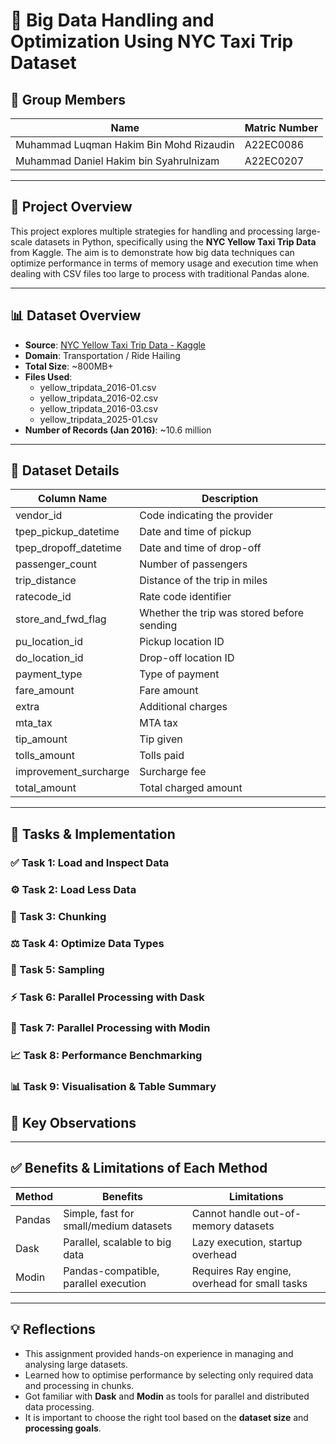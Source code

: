 
# 🚕 Big Data Handling and Optimization Using NYC Taxi Trip Dataset

## 👥 Group Members

| Name               | Matric Number |
|--------------------|---------------|
| Muhammad Luqman Hakim Bin Mohd Rizaudin           | A22EC0086       |
| Muhammad Daniel Hakim bin Syahrulnizam           | A22EC0207       |

---

## 📌 Project Overview

This project explores multiple strategies for handling and processing large-scale datasets in Python, specifically using the **NYC Yellow Taxi Trip Data** from Kaggle. The aim is to demonstrate how big data techniques can optimize performance in terms of memory usage and execution time when dealing with CSV files too large to process with traditional Pandas alone.

---

## 📊 Dataset Overview

- **Source**: [NYC Yellow Taxi Trip Data - Kaggle](https://www.kaggle.com/datasets/elemento/nyc-yellow-taxi-trip-data)
- **Domain**: Transportation / Ride Hailing
- **Total Size**: ~800MB+
- **Files Used**: 
  - yellow_tripdata_2016-01.csv
  - yellow_tripdata_2016-02.csv
  - yellow_tripdata_2016-03.csv
  - yellow_tripdata_2025-01.csv
- **Number of Records (Jan 2016)**: ~10.6 million

---

## 🧾 Dataset Details

| Column Name              | Description                                              |
|--------------------------|----------------------------------------------------------|
| vendor_id                | Code indicating the provider                             |
| tpep_pickup_datetime     | Date and time of pickup                                  |
| tpep_dropoff_datetime    | Date and time of drop-off                                |
| passenger_count          | Number of passengers                                     |
| trip_distance            | Distance of the trip in miles                            |
| ratecode_id              | Rate code identifier                                     |
| store_and_fwd_flag       | Whether the trip was stored before sending               |
| pu_location_id           | Pickup location ID                                       |
| do_location_id           | Drop-off location ID                                     |
| payment_type             | Type of payment                                          |
| fare_amount              | Fare amount                                              |
| extra                    | Additional charges                                       |
| mta_tax                  | MTA tax                                                  |
| tip_amount               | Tip given                                                |
| tolls_amount             | Tolls paid                                               |
| improvement_surcharge    | Surcharge fee                                            |
| total_amount             | Total charged amount                                     |

---

## 🧪 Tasks & Implementation

### ✅ Task 1: Load and Inspect Data



### ⚙️ Task 2: Load Less Data



### 🔁 Task 3: Chunking



### ⚖️ Task 4: Optimize Data Types



### 🧪 Task 5: Sampling



### ⚡ Task 6: Parallel Processing with Dask



### 🚀 Task 7: Parallel Processing with Modin



### 📈 Task 8: Performance Benchmarking



### 📊 Task 9: Visualisation & Table Summary



## 📌 Key Observations



---

## ✅ Benefits & Limitations of Each Method

| Method  | Benefits                                               | Limitations                                   |
|---------|--------------------------------------------------------|-----------------------------------------------|
| Pandas  | Simple, fast for small/medium datasets                 | Cannot handle out-of-memory datasets          |
| Dask    | Parallel, scalable to big data                         | Lazy execution, startup overhead              |
| Modin   | Pandas-compatible, parallel execution                  | Requires Ray engine, overhead for small tasks |

---

## 💡 Reflections

- This assignment provided hands-on experience in managing and analysing large datasets.
- Learned how to optimise performance by selecting only required data and processing in chunks.
- Got familiar with **Dask** and **Modin** as tools for parallel and distributed data processing.
- It is important to choose the right tool based on the **dataset size** and **processing goals**.
